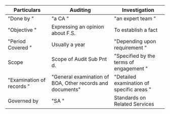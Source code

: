 ﻿Particulars|Auditing|Investigation
-|-|-|
"Done by "|"a CA "|"an expert team "
"Objective "|Expressing an opinion about F.S.|To establish a fact
"Period Covered "|Usually a year|"Depending upon requirement "
Scope|Scope of Audit Sub Pnt d.|"Specified by the terms of engagement "
"Examination of records "|"General examination of BOA, Other records and documents"|"Detailed examination of specific areas "
Governed by|"SA "|Standards on Related Services